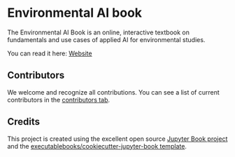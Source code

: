 # Environmental AI book

The Environmental AI Book is an online, interactive textbook on fundamentals and use cases of applied AI for environmental studies.

You can read it here: [Website](https://acocac.github.io/environmental-ai-book)

## Contributors

We welcome and recognize all contributions. You can see a list of current contributors in the [contributors tab](https://github.com/acocac/environmental-ai-book/graphs/contributors).

## Credits

This project is created using the excellent open source [Jupyter Book project](https://jupyterbook.org/) and the [executablebooks/cookiecutter-jupyter-book template](https://github.com/executablebooks/cookiecutter-jupyter-book).

